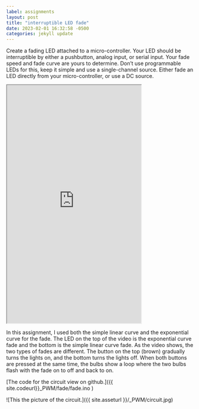 ```yaml
---
label: assignments
layout: post
title: "interruptible LED fade"
date: 2023-02-01 16:32:58 -0500
categories: jekyll update
---
```


Create a fading LED attached to a micro-controller. Your LED should be interruptible by either a pushbutton, analog input, or serial input. Your fade speed and fade curve are yours to determine. Don’t use programmable LEDs for this, keep it simple and use a single-channel source. Either fade an LED directly from your micro-controller, or use a DC source.

<iframe width="360" height="640"
  src="
https://user-images.githubusercontent.com/51350490/220447883-8ba788b7-cb66-48ec-864e-6b2e3052b02d.mp4">
</iframe>

In this assignment, I used both the simple linear curve and the exponential curve for the fade. The LED on the top of the video is the exponential curve fade and the bottom is the simple linear curve fade. As the video shows, the two types of fades are different.
The button on the top (brown) gradually turns the lights on, and the bottom turns the lights off. When both buttons are pressed at the same time, the bulbs show a loop where the two bulbs flash with the fade on to off and back to on.

[The code for the circuit view on github.]({{ site.codeurl}}\_PWM/fade/fade.ino )

![This the picture of the circuit.]({{ site.asseturl }}/\_PWM/circuit.jpg)
